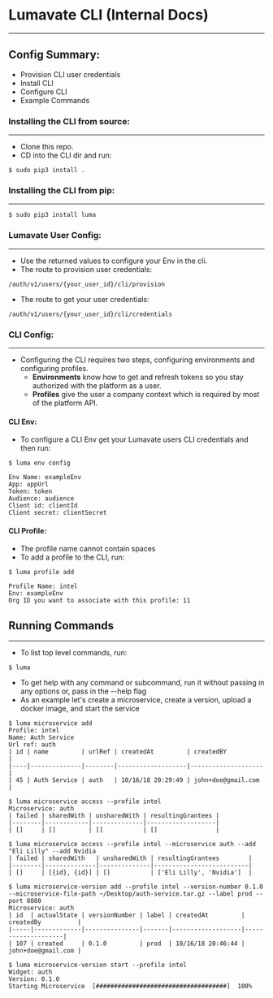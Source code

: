 # Lumavate CLI (Internal Docs)
___
## Config Summary:
* Provision CLI user credentials
* Install CLI
* Configure CLI
* Example Commands

### Installing the CLI from source:
---
* Clone this repo.
* CD into the CLI dir and run:
```
$ sudo pip3 install .
```

### Installing the CLI from pip:
---
```
$ sudo pip3 install luma
```

### Lumavate User Config:
---
* Use the returned values to configure your Env in the cli.
* The route to provision user credentials:
```
/auth/v1/users/{your_user_id}/cli/provision
```
* The route to get your user credentials:
```
/auth/v1/users/{your_user_id}/cli/credentials
```

### CLI Config:
---
* Configuring the CLI requires two steps, configuring environments and configuring profiles.
    * **Environments** know how to get and refresh tokens so you stay authorized with the platform as a user.
    * **Profiles** give the user a company context which is required by most of the platform API.

#### CLI Env:
* To configure a CLI Env get your Lumavate users CLI credentials and then run:
```
$ luma env config

Env Name: exampleEnv
App: appUrl
Token: token
Audience: audience
Client id: clientId
Client secret: clientSecret
```

#### CLI Profile:
* The profile name cannot contain spaces
* To add a profile to the CLI, run:
```
$ luma profile add

Profile Name: intel
Env: exampleEnv
Org ID you want to associate with this profile: 11
```

## Running Commands
___
* To list top level commands, run:
```
$ luma
```
* To get help with any command or subcommand, run it without passing in any options or, pass in the --help flag
* As an example let's create a microservice, create a version, upload a docker image, and start the service

```
$ luma microservice add
Profile: intel
Name: Auth Service
Url ref: auth
| id | name         | urlRef | createdAt         | createdBY          |
|----|--------------|--------|-------------------|--------------------|
| 45 | Auth Service | auth   | 10/16/18 20:29:49 | john+doe@gmail.com |

$ luma microservice access --profile intel
Microservice: auth
| failed | sharedWith | unsharedWith | resultingGrantees |
|--------|------------|--------------|-------------------|
| []     | []         | []           | []                |

$ luma microservice access --profile intel --microservice auth --add "Eli Lilly" --add Nvidia
| failed | sharedWith   | unsharedWith | resultingGrantees        |
|--------|--------------|--------------|--------------------------|
| []     | [{id}, {id}] | []           | ['Eli Lilly', 'Nvidia']  |

$ luma microservice-version add --profile intel --version-number 0.1.0 --microservice-file-path ~/Desktop/auth-service.tar.gz --label prod --port 8080
Microservice: auth
| id  | actualState | versionNumber | label | createdAt         | createdBy          |
|-----|-------------|---------------|-------|-------------------|--------------------|
| 107 | created     | 0.1.0         | prod  | 10/16/18 20:46:44 | john+doe@gmail.com |

$ luma microservice-version start --profile intel
Widget: auth
Version: 0.1.0
Starting Microservice  [####################################]  100%
```
